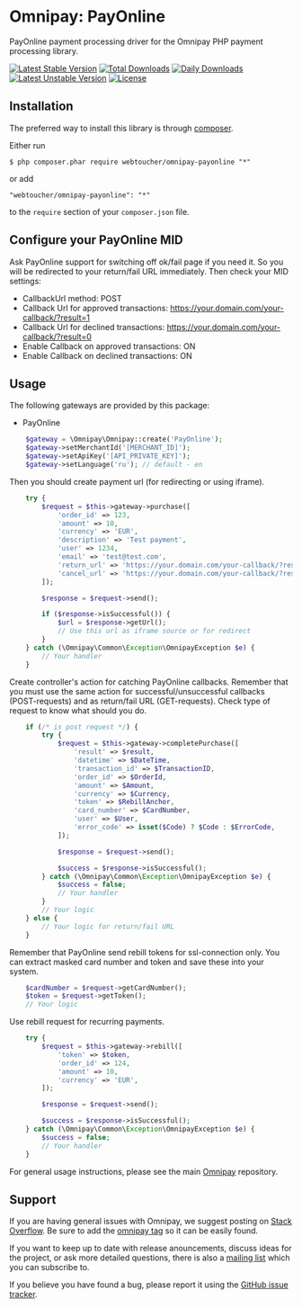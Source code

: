 # Omnipay: PayOnline
PayOnline payment processing driver for the Omnipay PHP payment processing library.

[![Latest Stable Version](https://poser.pugx.org/webtoucher/omnipay-payonline/v/stable)](https://packagist.org/packages/webtoucher/omnipay-payonline)
[![Total Downloads](https://poser.pugx.org/webtoucher/omnipay-payonline/downloads)](https://packagist.org/packages/webtoucher/omnipay-payonline)
[![Daily Downloads](https://poser.pugx.org/webtoucher/omnipay-payonline/d/daily)](https://packagist.org/packages/webtoucher/omnipay-payonline)
[![Latest Unstable Version](https://poser.pugx.org/webtoucher/omnipay-payonline/v/unstable)](https://packagist.org/packages/webtoucher/omnipay-payonline)
[![License](https://poser.pugx.org/webtoucher/omnipay-payonline/license)](https://packagist.org/packages/webtoucher/omnipay-payonline)

## Installation

The preferred way to install this library is through [composer](http://getcomposer.org/download/).

Either run

```
$ php composer.phar require webtoucher/omnipay-payonline "*"
```

or add

```
"webtoucher/omnipay-payonline": "*"
```

to the ```require``` section of your `composer.json` file.

## Configure your PayOnline MID

Ask PayOnline support for switching off ok/fail page if you need it. So you will be redirected to your return/fail URL immediately.
Then check your MID settings:
- CallbackUrl method: POST
- Callback Url for approved transactions: https://your.domain.com/your-callback/?result=1
- Callback Url for declined transactions: https://your.domain.com/your-callback/?result=0
- Enable Callback on approved transactions: ON
- Enable Callback on declined transactions: ON

## Usage

The following gateways are provided by this package:

* PayOnline

```php
    $gateway = \Omnipay\Omnipay::create('PayOnline');
    $gateway->setMerchantId('[MERCHANT_ID]');
    $gateway->setApiKey('[API_PRIVATE_KEY]');
    $gateway->setLanguage('ru'); // default - en
```

Then you should create payment url (for redirecting or using iframe).

```php
    try {
        $request = $this->gateway->purchase([
            'order_id' => 123,
            'amount' => 10,
            'currency' => 'EUR',
            'description' => 'Test payment',
            'user' => 1234,
            'email' => 'test@test.com',
            'return_url' => 'https://your.domain.com/your-callback/?result=1',
            'cancel_url' => 'https://your.domain.com/your-callback/?result=0',,
        ]);

        $response = $request->send();

        if ($response->isSuccessful()) {
            $url = $response->getUrl();
            // Use this url as iframe source or for redirect
        }
    } catch (\Omnipay\Common\Exception\OmnipayException $e) {
        // Your handler
    }
```

Create controller's action for catching PayOnline callbacks. Remember that you must use the same action for successful/unsuccessful callbacks (POST-requests) and as return/fail URL (GET-requests). Check type of request to know what should you do.

```php
    if (/* is post request */) {
        try {
            $request = $this->gateway->completePurchase([
                'result' => $result,
                'datetime' => $DateTime,
                'transaction_id' => $TransactionID,
                'order_id' => $OrderId,
                'amount' => $Amount,
                'currency' => $Currency,
                'token' => $RebillAnchor,
                'card_number' => $CardNumber,
                'user' => $User,
                'error_code' => isset($Code) ? $Code : $ErrorCode,
            ]);

            $response = $request->send();

            $success = $response->isSuccessful();
        } catch (\Omnipay\Common\Exception\OmnipayException $e) {
            $success = false;
            // Your handler
        }
        // Your logic
    } else {
        // Your logic for return/fail URL
    }
```

Remember that PayOnline send rebill tokens for ssl-connection only. You can extract masked card number and token and save these into your system.

```php
    $cardNumber = $request->getCardNumber();
    $token = $request->getToken();
    // Your logic
```

Use rebill request for recurring payments.

```php
    try {
        $request = $this->gateway->rebill([
            'token' => $token,
            'order_id' => 124,
            'amount' => 10,
            'currency' => 'EUR',
        ]);

        $response = $request->send();

        $success = $response->isSuccessful();
    } catch (\Omnipay\Common\Exception\OmnipayException $e) {
        $success = false;
        // Your handler
    }
```

For general usage instructions, please see the main [Omnipay](https://github.com/thephpleague/omnipay)
repository.

## Support

If you are having general issues with Omnipay, we suggest posting on
[Stack Overflow](http://stackoverflow.com/). Be sure to add the
[omnipay tag](http://stackoverflow.com/questions/tagged/omnipay) so it can be easily found.

If you want to keep up to date with release anouncements, discuss ideas for the project,
or ask more detailed questions, there is also a [mailing list](https://groups.google.com/forum/#!forum/omnipay) which
you can subscribe to.

If you believe you have found a bug, please report it using the [GitHub issue tracker](https://github.com/webtoucher/omnipay-payonline/issues).